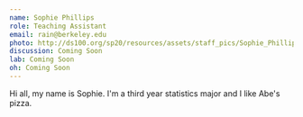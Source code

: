 ```yaml
---
name: Sophie Phillips
role: Teaching Assistant
email: rain@berkeley.edu
photo: http://ds100.org/sp20/resources/assets/staff_pics/Sophie_Phillips.jpg
discussion: Coming Soon
lab: Coming Soon
oh: Coming Soon
---
```


Hi all, my name is Sophie. I'm a third year statistics major and I like Abe's pizza.